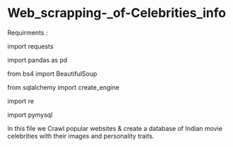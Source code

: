 # Web_scrapping-_of-Celebrities_info

Requirments :

import requests

import pandas as pd

from bs4 import BeautifulSoup

from sqlalchemy import create_engine

import re

import pymysql

In this file we Crawl popular websites &amp; create a database of Indian movie celebrities with their images and personality traits.
